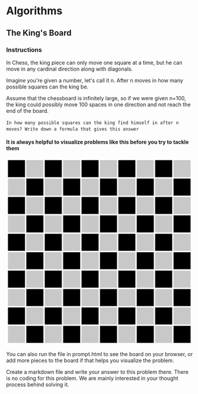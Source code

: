 # Algorithms

## The King's Board

### Instructions
In Chess, the king piece can only move one square at a time, but he can move in any cardinal direction along with diagonals.

Imagine you're given a number, let's call it n. After n moves in how many possible squares can the king be.

Assume that the chessboard is infinitely large, so if we were given n=100, the king could possibly move 100 spaces in one direction and not reach the end of the board.

`In how many possible squares can the king find himself in after n moves? Write down a formula that gives this answer`

#### It is always helpful to visualize problems like this before you try to tackle them

<img src="board.png">

You can also run the file in prompt.html to see the board on your browser, or add more pieces to the board if that helps you visualize the problem.

Create a markdown file and write your answer to this problem there. There is no coding for this problem. We are mainly interested in your thought process behind solving it.